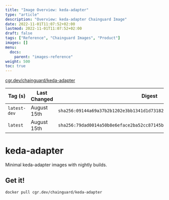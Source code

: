 ```yaml
---
title: "Image Overview: keda-adapter"
type: "article"
description: "Overview: keda-adapter Chainguard Image"
date: 2022-11-01T11:07:52+02:00
lastmod: 2022-11-01T11:07:52+02:00
draft: false
tags: ["Reference", "Chainguard Images", "Product"]
images: []
menu:
  docs:
    parent: "images-reference"
weight: 500
toc: true
---
```


[cgr.dev/chainguard/keda-adapter](https://github.com/chainguard-images/images/tree/main/images/keda-adapter)

| Tag (s)       | Last Changed | Digest                                                                    |
|---------------|--------------|---------------------------------------------------------------------------|
|  `latest-dev` | August 15th  | `sha256:09144a69a37b2b1202e3bb1341d1d73182b27594aebf6248f68c4f4c091a43f4` |
|  `latest`     | August 15th  | `sha256:79dad0014a50b8e6eface2ba52cc87145bb61d67593c21fb1a35a519fc7c9223` |

# keda-adapter

Minimal keda-adapter images with nightly builds.

## Get it!

```shell
docker pull cgr.dev/chainguard/keda-adapter
```
